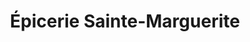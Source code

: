 ---
title: "Épicerie Sainte-Marguerite"
url: /nice/epicerie-sainte-marguerite/
shop: Lebensmittel
---